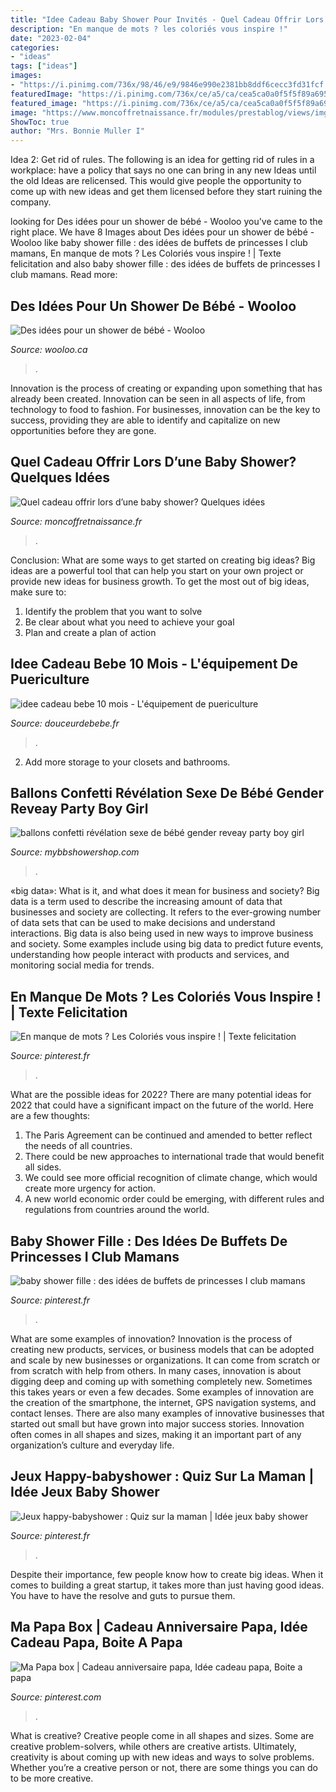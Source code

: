 ```yaml
---
title: "Idee Cadeau Baby Shower Pour Invités - Quel Cadeau Offrir Lors D’une Baby Shower? Quelques Idées"
description: "En manque de mots ? les coloriés vous inspire !"
date: "2023-02-04"
categories:
- "ideas"
tags: ["ideas"]
images:
- "https://i.pinimg.com/736x/98/46/e9/9846e990e2381bb8ddf6cecc3fd31fcf.jpg"
featuredImage: "https://i.pinimg.com/736x/ce/a5/ca/cea5ca0a0f5f5f89a6958679de33f62a--quizz-baby-shower-shower-baby.jpg"
featured_image: "https://i.pinimg.com/736x/ce/a5/ca/cea5ca0a0f5f5f89a6958679de33f62a--quizz-baby-shower-shower-baby.jpg"
image: "https://www.moncoffretnaissance.fr/modules/prestablog/views/img/grid-for-1-7/up-img/26.jpg"
ShowToc: true
author: "Mrs. Bonnie Muller I"
---
```



Idea 2: Get rid of rules.
The following is an idea for getting rid of rules in a workplace: have a policy that says no one can bring in any new Ideas until the old Ideas are relicensed. This would give people the opportunity to come up with new ideas and get them licensed before they start ruining the company.

	

		
looking for Des idées pour un shower de bébé - Wooloo you've came to the right place. We have 8 Images about Des idées pour un shower de bébé - Wooloo like baby shower fille : des idées de buffets de princesses I club mamans, En manque de mots ? Les Coloriés vous inspire ! | Texte felicitation and also baby shower fille : des idées de buffets de princesses I club mamans. Read more:
		
    
## Des Idées Pour Un Shower De Bébé - Wooloo

<img loading=lazy src="https://wooloo.ca/wp-content/uploads/2013/7/giftshower.jpg" onerror="this.onerror=null;this.src='https://tse2.mm.bing.net/th?id=OIP.48WxyIlDPkA1X7sqWbW43gHaFj&amp;pid=15.1';" alt="Des idées pour un shower de bébé - Wooloo">

_Source: wooloo.ca_

>. 

	

Innovation is the process of creating or expanding upon something that has already been created. Innovation can be seen in all aspects of life, from technology to food to fashion. For businesses, innovation can be the key to success, providing they are able to identify and capitalize on new opportunities before they are gone.

    
## Quel Cadeau Offrir Lors D’une Baby Shower? Quelques Idées

<img loading=lazy src="https://www.moncoffretnaissance.fr/modules/prestablog/views/img/grid-for-1-7/up-img/26.jpg" onerror="this.onerror=null;this.src='https://tse3.mm.bing.net/th?id=OIP.RxTtdRrPCQ8ncIeZsvsuLgAAAA&amp;pid=15.1';" alt="Quel cadeau offrir lors d’une baby shower? Quelques idées">

_Source: moncoffretnaissance.fr_

>. 

	

Conclusion: What are some ways to get started on creating big ideas?
Big ideas are a powerful tool that can help you start on your own project or provide new ideas for business growth. To get the most out of big ideas, make sure to:
1. Identify the problem that you want to solve
2. Be clear about what you need to achieve your goal
3. Plan and create a plan of action

    
## Idee Cadeau Bebe 10 Mois - L&#039;équipement De Puericulture

<img loading=lazy src="https://www.douceurdebebe.fr/images/idee-cadeau-bebe-10-mois_9.jpg" onerror="this.onerror=null;this.src='https://tse4.mm.bing.net/th?id=OIP.gQVGljxqZsMWoTnrGp0X1wHaFB&amp;pid=15.1';" alt="idee cadeau bebe 10 mois - L&#039;équipement de puericulture">

_Source: douceurdebebe.fr_

>. 

	

2. Add more storage to your closets and bathrooms.

    
## Ballons Confetti Révélation Sexe De Bébé Gender Reveay Party Boy Girl

<img loading=lazy src="https://www.mybbshowershop.com/10358-thickbox_default/ballon-xxl-annonce-du-sexe-de-bebe-boy-or-girl-.jpg" onerror="this.onerror=null;this.src='https://tse3.mm.bing.net/th?id=OIP.xUkDtEFLnHCZm_gZpQUTFwHaHa&amp;pid=15.1';" alt="ballons confetti révélation sexe de bébé gender reveay party boy girl">

_Source: mybbshowershop.com_

>. 

	

«big data»: What is it, and what does it mean for business and society?
Big data is a term used to describe the increasing amount of data that businesses and society are collecting. It refers to the ever-growing number of data sets that can be used to make decisions and understand interactions. Big data is also being used in new ways to improve business and society. Some examples include using big data to predict future events, understanding how people interact with products and services, and monitoring social media for trends.

    
## En Manque De Mots ? Les Coloriés Vous Inspire ! | Texte Felicitation

<img loading=lazy src="https://i.pinimg.com/736x/98/46/e9/9846e990e2381bb8ddf6cecc3fd31fcf.jpg" onerror="this.onerror=null;this.src='https://tse4.mm.bing.net/th?id=OIP.tRMIJSnruzjG1jNyRNlg-gHaLG&amp;pid=15.1';" alt="En manque de mots ? Les Coloriés vous inspire ! | Texte felicitation">

_Source: pinterest.fr_

>. 

	

What are the possible ideas for 2022?
There are many potential ideas for 2022 that could have a significant impact on the future of the world. Here are a few thoughts: 
1. The Paris Agreement can be continued and amended to better reflect the needs of all countries. 
2. There could be new approaches to international trade that would benefit all sides. 
3. We could see more official recognition of climate change, which would create more urgency for action. 
4. A new world economic order could be emerging, with different rules and regulations from countries around the world. 

    
## Baby Shower Fille : Des Idées De Buffets De Princesses I Club Mamans

<img loading=lazy src="https://i.pinimg.com/originals/31/4d/c4/314dc472a8db6c06f0a515b0305b52cb.jpg" onerror="this.onerror=null;this.src='https://tse3.mm.bing.net/th?id=OIP._SZMBLATrKFiP9kzXo8zxgHaEK&amp;pid=15.1';" alt="baby shower fille : des idées de buffets de princesses I club mamans">

_Source: pinterest.fr_

>. 

	

What are some examples of innovation?
Innovation is the process of creating new products, services, or business models that can be adopted and scale by new businesses or organizations. It can come from scratch or from scratch with help from others. In many cases, innovation is about digging deep and coming up with something completely new. Sometimes this takes years or even a few decades. 
Some examples of innovation are the creation of the smartphone, the internet, GPS navigation systems, and contact lenses. There are also many examples of innovative businesses that started out small but have grown into major success stories. Innovation often comes in all shapes and sizes, making it an important part of any organization’s culture and everyday life.

    
## Jeux Happy-babyshower : Quiz Sur La Maman | Idée Jeux Baby Shower

<img loading=lazy src="https://i.pinimg.com/736x/ce/a5/ca/cea5ca0a0f5f5f89a6958679de33f62a--quizz-baby-shower-shower-baby.jpg" onerror="this.onerror=null;this.src='https://tse2.mm.bing.net/th?id=OIP.357LUQSAC8ETEi57vVAGpQAAAA&amp;pid=15.1';" alt="Jeux happy-babyshower : Quiz sur la maman | Idée jeux baby shower">

_Source: pinterest.fr_

>. 

	

Despite their importance, few people know how to create big ideas. When it comes to building a great startup, it takes more than just having good ideas. You have to have the resolve and guts to pursue them.

    
## Ma Papa Box | Cadeau Anniversaire Papa, Idée Cadeau Papa, Boite A Papa

<img loading=lazy src="https://i.pinimg.com/736x/9c/bd/7e/9cbd7e0ffcdb37318da133a6c00b03ce.jpg" onerror="this.onerror=null;this.src='https://tse4.mm.bing.net/th?id=OIP.OhObxYbNsxIuQBLCXV7_nAHaJ4&amp;pid=15.1';" alt="Ma Papa box | Cadeau anniversaire papa, Idée cadeau papa, Boite a papa">

_Source: pinterest.com_

>. 

	

What is creative?
Creative people come in all shapes and sizes. Some are creative problem-solvers, while others are creative artists. Ultimately, creativity is about coming up with new ideas and ways to solve problems. Whether you’re a creative person or not, there are some things you can do to be more creative.

